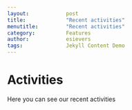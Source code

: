 ```yaml
---
layout:            post
title:             "Recent activities"
menutitle:         "Recent activities"
category:          Features
author:            esievers
tags:              Jekyll Content Demo
---
```

# Activities
Here you can see our recent activities
